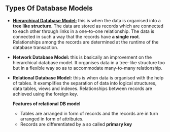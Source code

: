 ## Types Of Database Models

- <u><b>Hierarchical Database Model:</b></u> this is when the data is organised into a **tree like structure**. The data are stored as records which are connected to each other through links in a one-to-one relationship. The data is connected in such a way that the records have **a single root**. Relationships among the records are determined at the runtime of the database transaction.

- **Network Database Model:** this is basically an improvement on the hierarchical database model. It organises data in a tree-like structure too but in a flexible way so as to accommodate many-to-many relationship.

- **Relational Database Model:** this is when data is organised with the help of tables. It exemplifies the separation of data into logical structures, data tables, views and indexes. Relationships between records are achieved using the foreign key.
	
	**Features of relational DB model**
	- Tables are arranged in form of records and the records are in turn arranged in form of attributes.
	- Records are differentiated by a so called **primary key** 
